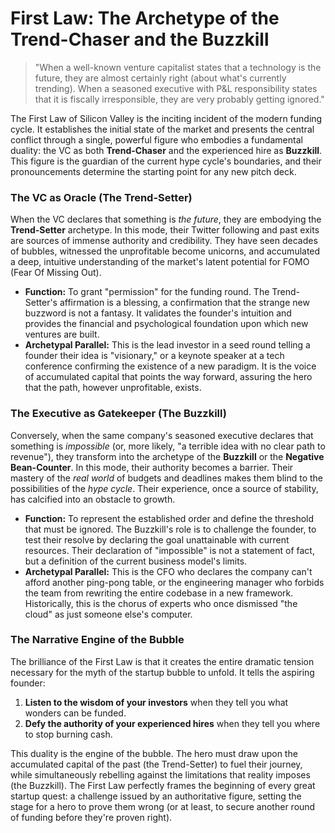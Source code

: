 # First Law: The Archetype of the Trend-Chaser and the Buzzkill

> "When a well-known venture capitalist states that a technology is the future, they are almost certainly right (about what's currently trending). When a seasoned executive with P&L responsibility states that it is fiscally irresponsible, they are very probably getting ignored."

The First Law of Silicon Valley is the inciting incident of the modern funding cycle. It establishes the initial state of the market and presents the central conflict through a single, powerful figure who embodies a fundamental duality: the VC as both **Trend-Chaser** and the experienced hire as **Buzzkill**. This figure is the guardian of the current hype cycle's boundaries, and their pronouncements determine the starting point for any new pitch deck.

### The VC as Oracle (The Trend-Setter)

When the VC declares that something is *the future*, they are embodying the **Trend-Setter** archetype. In this mode, their Twitter following and past exits are sources of immense authority and credibility. They have seen decades of bubbles, witnessed the unprofitable become unicorns, and accumulated a deep, intuitive understanding of the market's latent potential for FOMO (Fear Of Missing Out).

*   **Function:** To grant "permission" for the funding round. The Trend-Setter's affirmation is a blessing, a confirmation that the strange new buzzword is not a fantasy. It validates the founder's intuition and provides the financial and psychological foundation upon which new ventures are built.
*   **Archetypal Parallel:** This is the lead investor in a seed round telling a founder their idea is "visionary," or a keynote speaker at a tech conference confirming the existence of a new paradigm. It is the voice of accumulated capital that points the way forward, assuring the hero that the path, however unprofitable, exists.

### The Executive as Gatekeeper (The Buzzkill)

Conversely, when the same company's seasoned executive declares that something is *impossible* (or, more likely, "a terrible idea with no clear path to revenue"), they transform into the archetype of the **Buzzkill** or the **Negative Bean-Counter**. In this mode, their authority becomes a barrier. Their mastery of the *real world* of budgets and deadlines makes them blind to the possibilities of the *hype cycle*. Their experience, once a source of stability, has calcified into an obstacle to growth.

*   **Function:** To represent the established order and define the threshold that must be ignored. The Buzzkill's role is to challenge the founder, to test their resolve by declaring the goal unattainable with current resources. Their declaration of "impossible" is not a statement of fact, but a definition of the current business model's limits.
*   **Archetypal Parallel:** This is the CFO who declares the company can't afford another ping-pong table, or the engineering manager who forbids the team from rewriting the entire codebase in a new framework. Historically, this is the chorus of experts who once dismissed "the cloud" as just someone else's computer.

### The Narrative Engine of the Bubble

The brilliance of the First Law is that it creates the entire dramatic tension necessary for the myth of the startup bubble to unfold. It tells the aspiring founder:

1.  **Listen to the wisdom of your investors** when they tell you what wonders can be funded.
2.  **Defy the authority of your experienced hires** when they tell you where to stop burning cash.

This duality is the engine of the bubble. The hero must draw upon the accumulated capital of the past (the Trend-Setter) to fuel their journey, while simultaneously rebelling against the limitations that reality imposes (the Buzzkill). The First Law perfectly frames the beginning of every great startup quest: a challenge issued by an authoritative figure, setting the stage for a hero to prove them wrong (or at least, to secure another round of funding before they're proven right).